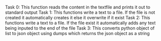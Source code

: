 Task 0: This function reads the content in the textfile and prints it out to standard output
Task 1: This functions write a text to a file. If the file is not created it automatically creates it else it overwrite if it exist
Task 2: This functions write a text to a file. If the file exist it automatically adds any text being inputed to the end of the file
Task 3: This converts python object of list to json object using dumps which returns the json object as a string
